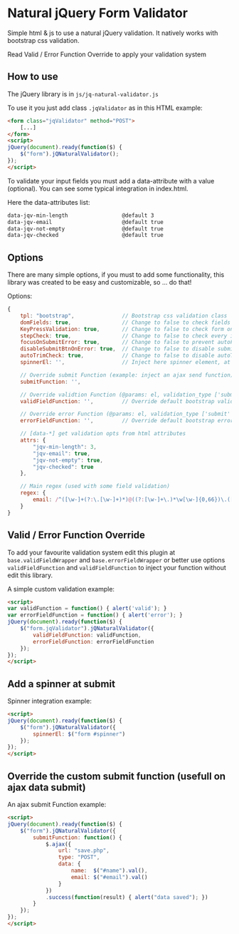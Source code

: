 # Natural jQuery Form Validator

Simple html & js to use a natural jQuery validation.
It natively works with bootstrap css validation.

Read Valid / Error Function Override to apply your validation system

## How to use

The jQuery library is in `js/jq-natural-validator.js`

To use it you just add class `.jqValidator` as in this HTML example:

```html
<form class="jqValidator" method="POST">
	[...]
</form>
<script>
jQuery(document).ready(function($) {
	$("form").jQNaturalValidator();
});
</script>
```

To validate your input fields you must add a data-attribute with a value (optional).
You can see some typical integration in index.html.

Here the data-attributes list:

```html
data-jqv-min-length				 	@default 3
data-jqv-email				 		@default true
data-jqv-not-empty				 	@default true
data-jqv-checked				 	@default true
```

## Options

There are many simple options, if you must to add some functionality, this library was created to be easy and customizable, so ... do that!

Options:

```javascript
{
    tpl: "bootstrap", 				// Bootstrap css validation class
    domFields: true, 				// Change to false to check fields on evrey validation request
    KeyPressValidation: true,		// Change to false to check form only on submit
    stepCheck: true,                // Change to false to check every input on submit (not the first wrong)
    focusOnSubmitError: true,		// Change to false to prevent autoFocus on field validation error
    disableSubmitBtnOnError: true,  // Change to false to disable submit button if form is inValid
    autoTrimCheck: true, 			// Change to false to disable autoTrim on validation check
    spinnerEl: '', 					// Inject here spinner element, at submit this will be show

    // Override submit Function (example: inject an ajax send function)
    submitFunction: '',

    // Override validtion Function (@params: el, validation_type ['submit' | 'keyPress' | 'testSubmit'])
    validFieldFunction: '', 		// Override default bootstrap validField css with you Function

    // Override error Function (@params: el, validation_type ['submit' | 'keyPress' | 'testSubmit'])
	errorFieldFunction: '', 		// Override default bootstrap errorField css with you Function

    // [data-*] get validation opts from html attributes
	attrs: {
		"jqv-min-length": 3,
		"jqv-email": true,
		"jqv-not-empty": true,
		"jqv-checked": true
	},

	// Main regex (used with some field validation)
	regex: {
		email: /^([\w-]+(?:\.[\w-]+)*)@((?:[\w-]+\.)*\w[\w-]{0,66})\.([a-z]{2,6}(?:\.[a-z]{2})?)$/i
	}
}
```

##  Valid / Error Function Override

To add your favourite validation system edit this plugin at `base.validFieldWrapper` and `base.errorFieldWrapper`
or better use options `validFieldFunction` and `validFieldFunction` to inject your function without edit this library.

A simple custom validation example:

```html
<script>
var validFunction = function() { alert('valid'); }
var errorFieldFunction = function() { alert('error'); }
jQuery(document).ready(function($) {
	$("form.jqValidator").jQNaturalValidator({
		validFieldFunction: validFunction,
		errorFieldFunction: errorFieldFunction
	});
});
</script>
```

##  Add a spinner at submit

Spinner integration example:

```html
<script>
jQuery(document).ready(function($) {
	$("form").jQNaturalValidator({
		spinnerEl: $("form #spinner")
	});
});
</script>
```

## Override the custom submit function (usefull on ajax data submit)

An ajax submit Function example:

```html
<script>
jQuery(document).ready(function($) {
	$("form").jQNaturalValidator({
		submitFunction: function() {
			$.ajax({
				url: "save.php",
				type: "POST",
				data: {
					name:  $("#name").val(),
					email: $("#email").val()
				}
			})
			.success(function(result) { alert("data saved"); })
		}
	});
});
</script>
```